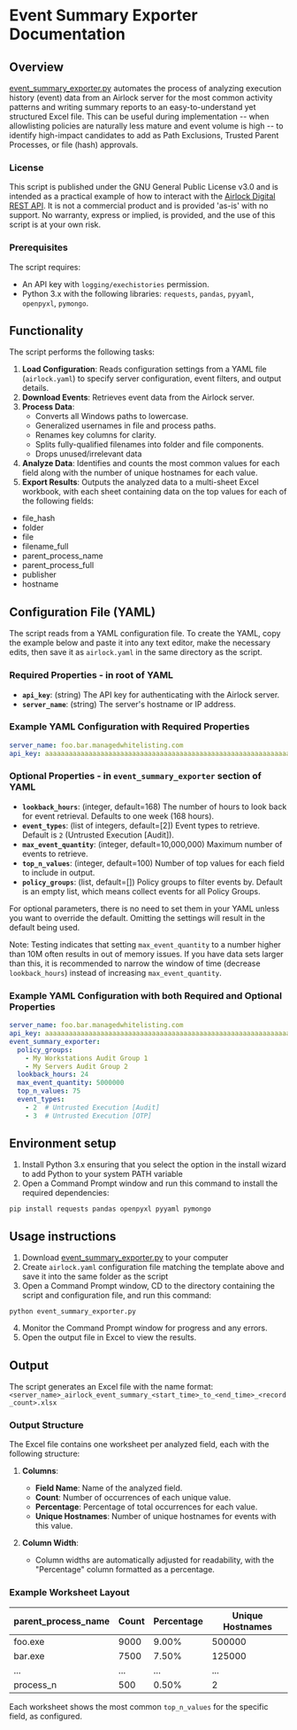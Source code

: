 # Event Summary Exporter Documentation

## Overview

[event_summary_exporter.py](event_summary_exporter.py) automates the process of analyzing execution history (event) data from an Airlock server for the most common activity patterns and writing summary reports to an easy-to-understand yet structured Excel file. This can be useful during implementation -- when allowlisting policies are naturally less mature and event volume is high -- to identify high-impact candidates to add as Path Exclusions, Trusted Parent Processes, or file (hash) approvals.

### License
This script is published under the GNU General Public License v3.0 and is intended as a practical example of how to interact with the [Airlock Digital REST API](https://api.airlockdigital.com/). It is not a commercial product and is provided 'as-is' with no support. No warranty, express or implied, is provided, and the use of this script is at your own risk.

### Prerequisites
The script requires:
- An API key with `logging/exechistories` permission.
- Python 3.x with the following libraries: `requests`, `pandas`, `pyyaml`, `openpyxl`, `pymongo`.

## Functionality

The script performs the following tasks:

1. **Load Configuration**: Reads configuration settings from a YAML file (`airlock.yaml`) to specify server configuration, event filters, and output details.
2. **Download Events**: Retrieves event data from the Airlock server.
4. **Process Data**:
   - Converts all Windows paths to lowercase.
   - Generalized usernames in file and process paths.
   - Renames key columns for clarity.
   - Splits fully-qualified filenames into folder and file components.
   - Drops unused/irrelevant data
5. **Analyze Data**: Identifies and counts the most common values for each field along with the number of unique hostnames for each value.
6. **Export Results**: Outputs the analyzed data to a multi-sheet Excel workbook, with each sheet containing data on the top values for each of the following fields:
  - file_hash
  - folder
  - file
  - filename_full
  - parent_process_name
  - parent_process_full
  - publisher
  - hostname

## Configuration File (YAML)

The script reads from a YAML configuration file. To create the YAML, copy the example below and paste it into any text editor, make the necessary edits, then save it as `airlock.yaml` in the same directory as the script.

### Required Properties - in root of YAML

- **`api_key`**: (string) The API key for authenticating with the Airlock server.
- **`server_name`**: (string) The server's hostname or IP address.

### Example YAML Configuration with Required Properties

```yaml
server_name: foo.bar.managedwhitelisting.com
api_key: aaaaaaaaaaaaaaaaaaaaaaaaaaaaaaaaaaaaaaaaaaaaaaaaaaaaaaaaaaaaaaaa
```

### Optional Properties - in `event_summary_exporter` section of YAML

- **`lookback_hours`**: (integer, default=168) The number of hours to look back for event retrieval. Defaults to one week (168 hours).
- **`event_types`**: (list of integers, default=[2]) Event types to retrieve. Default is `2` (Untrusted Execution [Audit]).
- **`max_event_quantity`**: (integer, default=10,000,000) Maximum number of events to retrieve.
- **`top_n_values`**: (integer, default=100) Number of top values for each field to include in output.
- **`policy_groups`**: (list, default=[]) Policy groups to filter events by. Default is an empty list, which means collect events for all Policy Groups.

For optional parameters, there is no need to set them in your YAML unless you want to override the default. Omitting the settings will result in the default being used.

Note: Testing indicates that setting `max_event_quantity` to a number higher than 10M often results in out of memory issues. If you have data sets larger than this, it is recommended to narrow the window of time (decrease `lookback_hours`) instead of increasing `max_event_quantity`.

### Example YAML Configuration with both Required and Optional Properties

```yaml
server_name: foo.bar.managedwhitelisting.com
api_key: aaaaaaaaaaaaaaaaaaaaaaaaaaaaaaaaaaaaaaaaaaaaaaaaaaaaaaaaaaaaaaaa
event_summary_exporter:
  policy_groups:
    - My Workstations Audit Group 1
    - My Servers Audit Group 2
  lookback_hours: 24
  max_event_quantity: 5000000
  top_n_values: 75
  event_types:
    - 2  # Untrusted Execution [Audit] 
    - 3  # Untrusted Execution [OTP]
```

## Environment setup

1. Install Python 3.x ensuring that you select the option in the install wizard to add Python to your system PATH variable
2. Open a Command Prompt window and run this command to install the required dependencies:

  `pip install requests pandas openpyxl pyyaml pymongo`

## Usage instructions

1. Download [event_summary_exporter.py](event_summary_exporter.py) to your computer
2. Create `airlock.yaml` configuration file matching the template above and save it into the same folder as the script
3. Open a Command Prompt window, CD to the directory containing the script and configuration file, and run this command:

`python event_summary_exporter.py`

4. Monitor the Command Prompt window for progress and any errors.
5. Open the output file in Excel to view the results.

## Output

The script generates an Excel file with the name format:
`<server_name>_airlock_event_summary_<start_time>_to_<end_time>_<record_count>.xlsx`

### Output Structure

The Excel file contains one worksheet per analyzed field, each with the following structure:

1. **Columns**:
   - **Field Name**: Name of the analyzed field.
   - **Count**: Number of occurrences of each unique value.
   - **Percentage**: Percentage of total occurrences for each value.
   - **Unique Hostnames**: Number of unique hostnames for events with this value.

2. **Column Width**:
   - Column widths are automatically adjusted for readability, with the "Percentage" column formatted as a percentage.

### Example Worksheet Layout

| parent_process_name   | Count   | Percentage | Unique Hostnames
|-----------------------|---------|------------|-----------------
| foo.exe               | 9000    | 9.00%      | 500000
| bar.exe               | 7500    | 7.50%      | 125000
| ...                   | ...     | ...        | ...
| process_n             | 500     | 0.50%      | 2

Each worksheet shows the most common `top_n_values` for the specific field, as configured.